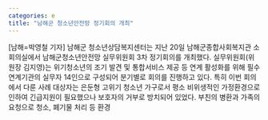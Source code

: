 ```yaml
---
categories: e
title: "남해군 청소년안전망 정기회의 개최"
---
```

[남해=박영철 기자] 남해군 청소년상담복지센터는 지난 20일 남해군종합사회복지관 소회의실에서 남해군청소년안전망 실무위원회 3차 정기회의를 개최했다. 실무위원회(위원장 김지영)는 위기청소년의 조기 발견 및 통합서비스 제공 등 연계 활성화를 위해 필수연계기관의 실무자 14인으로 구성되어 분기별로 회의를 진행하고 있다. 특히 이번 회의에서 다룬 사례 대상자는 은둔형 고위기 청소년 가구로서 평소 비위생적인 가정환경으로 인하여 긴급지원이 필요했으나 보호자의 거부로 방치되어 있었다. 부친의 병환과 가족의 요청으로 청소, 폐기물 처리 등 환경